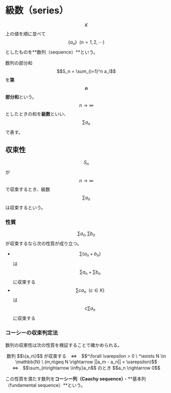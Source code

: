 # 級数（series）

$$K$$ 上の値を順に並べて $$\{a_n\} \ \ (n=1,2,\cdots)$$ としたものを**数列（sequence）**という。

数列の部分和 $$S_n = \sum_{i=1}^n a_i$$ を**第 $$n$$ 部分和**という。
$$n\rightarrow \infty$$ としたときの和を**級数**といい、$$\sum a_n$$ で表す。

## 収束性

$$S_n$$ が $$n \rightarrow \infty$$ で収束するとき、級数 $$\sum a_n$$ は収束するという。

### 性質

$$\sum a_n, \sum b_n$$ が収束するなら次の性質が成り立つ。

* $$\sum (a_n + b_n)$$ は $$\sum a_n + \sum b_n$$ に収束する
* $$\sum ca_n\ \ (c\in K)$$ は $$c \sum a_n$$ に収束する

### コーシーの収束判定法

数列の収束性は次の性質を検証することで確かめられる。

<center>
数列 $$\{a_n\}$$ が収束する　⇔　$$^\forall \varepsilon > 0 \ ^\exists N \in \mathbb{N} \ (m,n\geq N \rightarrow ||a_m - a_n|| < \varepsilon)$$<br>⇔　$$\sum_{n\rightarrow \infty}a_n$$ のとき $$a_n \rightarrow 0$$
</center>

この性質を満たす数列を**コーシー列（Cauchy sequence）**・**基本列（fundamental sequence）**という。
